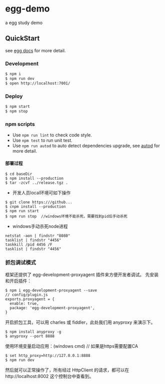 # egg-demo

a egg study demo

## QuickStart

<!-- add docs here for user -->

see [egg docs][egg] for more detail.

### Development

```bash
$ npm i
$ npm run dev
$ open http://localhost:7001/
```

### Deploy

```bash
$ npm start
$ npm stop
```

### npm scripts

- Use `npm run lint` to check code style.
- Use `npm test` to run unit test.
- Use `npm run autod` to auto detect dependencies upgrade, see [autod](https://www.npmjs.com/package/autod) for more detail.


[egg]: https://eggjs.org

#### 部署过程

```
$ cd baseDir
$ npm install --production
$ tar -zcvf ../release.tgz .

```

- 开发人员local环境可如下操作
```
$ git clone https:///github...
$ cnpm install --production
$ npm run start
$ npm run stop  //windows环境不能杀死，需要找到pid后手动杀死
```
- windows手动杀死node进程
```
netstat -aon | findstr "8080" 
tasklist | findstr "4456" 
taskkill /pid 4456 /F 
tasklist | findstr "4456" 
```

### 抓包调试模式

框架还提供了 egg-development-proxyagent 插件来方便开发者调试。
先安装和开启插件：
```
$ npm i egg-development-proxyagent --save
// config/plugin.js
exports.proxyagent = {
  enable: true,
  package: 'egg-development-proxyagent',
}
```
开启抓包工具，可以用 charles 或 fiddler，此处我们用 anyproxy 来演示下。
```
$ npm install anyproxy -g
$ anyproxy --port 8888
```
使用环境变量启动应用：(windows cmd) // 如果是https需要配置CA
```
$ set http_proxy=http://127.0.0.1:8888 
$ npm run dev
```
然后就可以正常操作了，所有经过 HttpClient 的请求，都可以在 http://localhost:8002 这个控制台中查看到。
